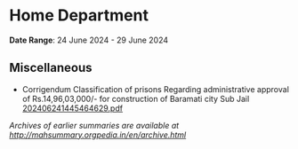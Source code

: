 # Home Department

**Date Range**: 24 June 2024 - 29 June 2024


## Miscellaneous
- Corrigendum  Classification of prisons  Regarding administrative approval of Rs.14,96,03,000/- for construction of Baramati city Sub Jail\
  [202406241445464629.pdf](https://gr.maharashtra.gov.in/Site/Upload/Government%20Resolutions/English/202406241445464629.pdf)


*Archives of earlier summaries are available at http://mahsummary.orgpedia.in/en/archive.html*